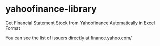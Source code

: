 # yahoofinance-library
Get Financial Statement Stock from Yahoofinance Automatically in Excel Format

You can see the list of issuers directly at finance.yahoo.com/
